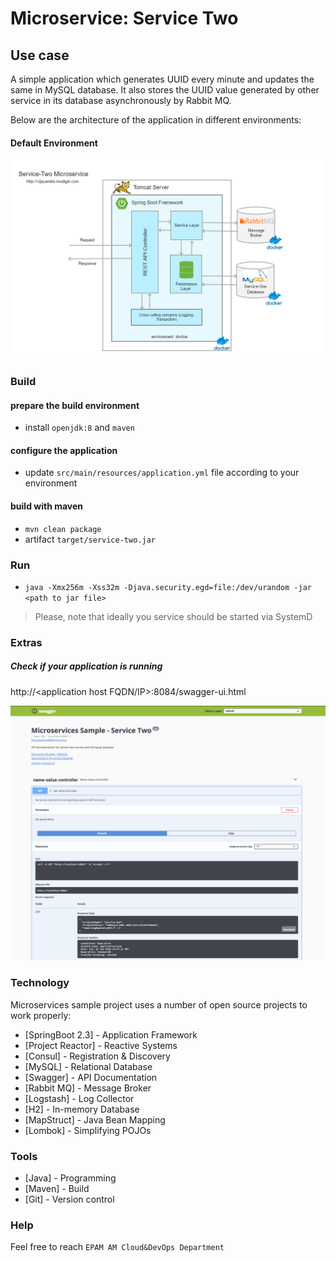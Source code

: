 

# Microservice: Service Two

## Use case

A simple application which generates UUID every minute and updates the same in MySQL database. It also stores the UUID value generated by other service in its database asynchronously by Rabbit MQ.

Below are the architecture of the application in different environments:

#### Default Environment

![alt tag](./doc/architecture/service-two%20(docker).png?raw=true)   

### Build

#### prepare the build environment
- install `openjdk:8` and `maven`

#### configure the application
- update `src/main/resources/application.yml` file according to your environment

#### build with maven
- `mvn clean package`
- artifact `target/service-two.jar `

### Run
- `java -Xmx256m -Xss32m -Djava.security.egd=file:/dev/urandom -jar <path to jar file>`

> Please, note that ideally you service should be started via SystemD

### Extras

##### Check if your application is running

http://<application host FQDN/IP>:8084/swagger-ui.html

![alt tag](./doc/tools/swagger.png?raw=true)   

### Technology

Microservices sample project uses a number of open source projects to work properly:

* [SpringBoot 2.3] - Application Framework
* [Project Reactor] - Reactive Systems
* [Consul] - Registration & Discovery
* [MySQL] - Relational Database
* [Swagger] - API Documentation
* [Rabbit MQ] - Message Broker
* [Logstash] - Log Collector
* [H2] - In-memory Database
* [MapStruct] - Java Bean Mapping
* [Lombok] - Simplifying POJOs

### Tools

* [Java] - Programming
* [Maven] - Build
* [Git] - Version control

### Help

Feel free to reach `EPAM AM Cloud&DevOps Department`
